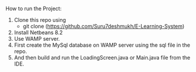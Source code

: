 How to run the Project:

1) Clone this repo using
   * git clone (https://github.com/Suru7deshmukh/E-Learning-System)
2) Install Netbeans 8.2
3) Use WAMP server.
4) First create the MySql database on WAMP server using the sql file in the repo.
5) And then build and run the LoadingScreen.java or Main.java file from the IDE.
   
